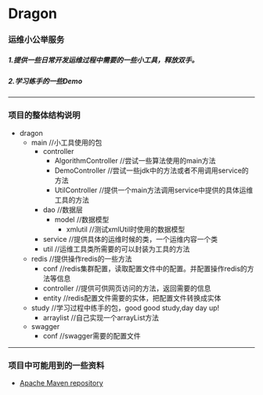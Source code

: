 # Dragon

### 运维小公举服务
##### 1.提供一些日常开发运维过程中需要的一些小工具，释放双手。
##### 2.学习练手的一些Demo

---
### 项目的整体结构说明
* dragon
    * main //小工具使用的包
        * controller
            * AlgorithmController //尝试一些算法使用的main方法
            * DemoController //尝试一些jdk中的方法或者不用调用service的方法
            * UtilController //提供一个main方法调用service中提供的具体运维工具的方法
        * dao //数据层
            * model //数据模型
                * xmlutil //测试xmlUtil时使用的数据模型
        * service //提供具体的运维时候的类，一个运维内容一个类
        * util //运维工具类所需要的可以封装为工具的方法
    * redis //提供操作redis的一些方法
        * conf //redis集群配置，读取配置文件中的配置。并配置操作redis的方法等信息
        * controller //提供可供网页访问的方法，返回需要的信息
        * entity //redis配置文件需要的实体，把配置文件转换成实体
    * study //学习过程中练手的包，good good study,day day up!
        * arraylist //自己实现一个arrayList方法
    * swagger
        * conf //swagger需要的配置文件
---
### 项目中可能用到的一些资料
* [Apache Maven repository](https://mvnrepository.com/)

